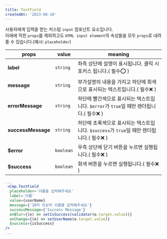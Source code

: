 ```yaml
---
title: TextField
createdAt: '2023-08-10'
---
```


사용자에게 입력을 받는 커스텀 `input` 컴포넌트 요소입니다.<br/>
아래에 적힌 `props`를 제외하고도 `HTML input element`의 속성들을 모두 `props`로 내려줄 수 있습니다.(예시: `placeholder`)

| props              | value     | meaning                                                                                   |
| ------------------ | --------- | ----------------------------------------------------------------------------------------- |
| **label**          | `string`  | 좌측 상단에 설명이 표시됩니다. 클릭 시 포커스 됩니다.( 필수⭕ )                           |
| **message**        | `string`  | 부가설명의 내용을 가지고 하단에 회색으로 표시되는 텍스트입니다.( 필수❌ )                 |
| **errorMessage**   | `string`  | 하단에 빨간색으로 표시되는 텍스트입니다. `$error`가 `true`일 때만 렌더됩니다.( 필수❌ )   |
| **successMessage** | `string`  | 하단에 초록색으로 표시되는 텍스트입니다. `$success`가 `true`일 때만 렌더됩니다.( 필수❌ ) |
| **$error**         | `boolean` | 우측 상단에 닫기 버튼을 누르면 실행됩니다.( 필수❌ )                                      |
| **$success**       | `boolean` | 회색 버튼을 누르면 실행됩니다.( 필수❌ )                                                  |

```jsx
...
 <Cmp.TextField
  placeholder='이름을 입력해주세요'
  label='이름'
  value={userName}
  message={'10자 이상의 이름를 입력해주세요'}
  successMessage={'Success Message'}
  onBlur={(e) => setIsSuccess(validator(e.target.value))}
  onChange={(e) => setUserName(e.target.value)}
  $success={isSuccess}
/>
...
```
